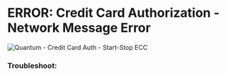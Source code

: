 # ERROR: Credit Card Authorization - Network Message Error

![Quantum - Credit Card Auth - Start-Stop ECC](https://github.com/user-attachments/assets/1c26bf8c-aa65-40d9-8973-2c2a75116d0b)


### Troubleshoot:

